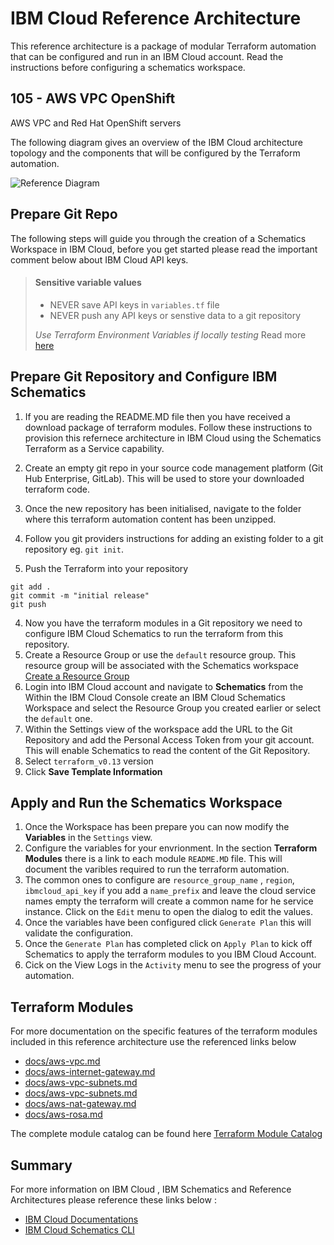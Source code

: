 # IBM Cloud Reference Architecture

This reference architecture is a package of modular Terraform automation that can be configured and run in an IBM Cloud account. Read the instructions before configuring a schematics workspace.

## 105 - AWS VPC OpenShift

AWS VPC and Red Hat OpenShift servers

The following diagram gives an overview of the IBM Cloud architecture topology and the components that will be configured by the Terraform automation.

![Reference Diagram](./105-aws-vpc-openshift.png)

## Prepare Git Repo

The following steps will guide you through the creation of a Schematics Workspace in IBM Cloud, before you get started please read the important comment below about IBM Cloud API keys.

> #### Sensitive variable values
>
> - NEVER save API keys in `variables.tf` file
> - NEVER push any API keys or senstive data to a git repository
>
>  *Use Terraform Environment Variables if locally testing* Read more [here](https://www.terraform.io/docs/language/values/variables.html#environment-variables)

## Prepare Git Repository and Configure IBM Schematics

1. If you are reading the README.MD file then you have received a download package of terraform modules. Follow these instructions to provision this refernece architecture in IBM Cloud using the Schematics Terraform as a Service capability.

2. Create an empty git repo in your source code management platform (Git Hub Enterprise, GitLab). This will be used to store your downloaded terraform code.
3. Once the new repository has been initialised,  navigate to the folder where this terraform automation content has been unzipped.
4. Follow you git providers instructions for adding an existing folder to a git repository eg. `git init`.

3. Push the Terraform into your repository

```
git add .
git commit -m "initial release"
git push
```

4. Now you have the terraform modules in a Git repository we need to configure IBM Cloud Schematics to run the terraform from this repository.
5. Create a Resource Group or use the `default` resource group. This resource group will be associated with the Schematics workspace [Create a Resource Group](https://cloud.ibm.com/docs/account?topic=account-rgs)
6. Login into IBM Cloud account and navigate to **Schematics** from the Within the IBM Cloud Console create an IBM Cloud Schematics Workspace and select the Resource Group you created earlier or select the `default` one.
7. Within the Settings view of the workspace add the URL to the Git Repository and add the Personal Access Token from your git account. This will enable Schematics to read the content of the Git Repository.
8. Select `terraform_v0.13` version
9. Click **Save Template Information**

## Apply and Run the Schematics Workspace

1. Once the Workspace has been prepare you can now modify the **Variables** in the `Settings` view.
2. Configure the variables for your envrionment. In the section **Terraform Modules** there is a link to each module `README.MD` file. This will document the varibles required to run the terraform automation.
3. The common ones to configure are `resource_group_name` , `region`, `ibmcloud_api_key` if you add a `name_prefix` and leave the cloud service names empty the terraform will create a common name for he service instance. Click on the `Edit` menu to open the dialog to edit the values.
4. Once the variables have been configured click `Generate Plan` this will validate the configuration.
5. Once the `Generate Plan` has completed click on `Apply Plan` to kick off Schematics to apply the terraform modules to you IBM Cloud Account. 
6. Cick on the View Logs in the `Activity` menu to see the progress of your automation. 

## Terraform Modules

For more documentation on the specific features of the terraform modules included in this reference architecture use the referenced links below

- [docs/aws-vpc.md](docs/aws-vpc.md)
- [docs/aws-internet-gateway.md](docs/aws-internet-gateway.md)
- [docs/aws-vpc-subnets.md](docs/aws-vpc-subnets.md)
- [docs/aws-vpc-subnets.md](docs/aws-vpc-subnets.md)
- [docs/aws-nat-gateway.md](docs/aws-nat-gateway.md)
- [docs/aws-rosa.md](docs/aws-rosa.md)


The complete module catalog can be found here [Terraform Module Catalog](https://github.com/cloud-native-toolkit/garage-terraform-modules/blob/main/MODULES.md)


## Summary

For more information on IBM Cloud , IBM Schematics and Reference Architectures please reference these links below :


- [IBM Cloud Documentations](https://cloud.ibm.com/docs)
- [IBM Cloud Schematics CLI](https://cloud.ibm.com/docs/schematics?topic=schematics-schematics-cli-reference)

